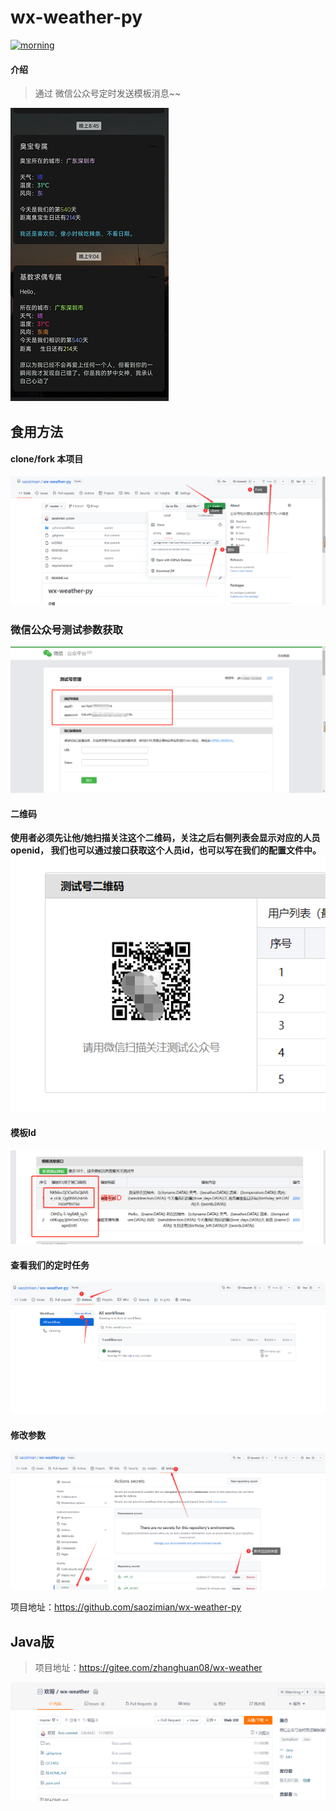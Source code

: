 # wx-weather-py

[![morning](https://github.com/saozimian/wx-weather-py/actions/workflows/main.yml/badge.svg)](https://github.com/saozimian/wx-weather-py/actions/workflows/main.yml)

#### 介绍

> 通过 微信公众号定时发送模板消息~~

![img.png](image/img.png)

## 食用方法

#### clone/fork 本项目

![img.png](image/img2.png)

### 微信公众号测试参数获取

![img6.png](image/img6.png)

#### 二维码

**使用者必须先让他/她扫描关注这个二维码，关注之后右侧列表会显示对应的人员openid，
我们也可以通过接口获取这个人员id，也可以写在我们的配置文件中。**
![img.png](image/img8.png)

#### 模板Id

![img.png](image/img7.png)

#### 查看我们的定时任务

![img.png](image/img3.png)

#### 修改参数

![img.png](image/img4.png)

项目地址：https://github.com/saozimian/wx-weather-py

## Java版

> 项目地址：https://gitee.com/zhanghuan08/wx-weather

![img.png](image/img5.png)


